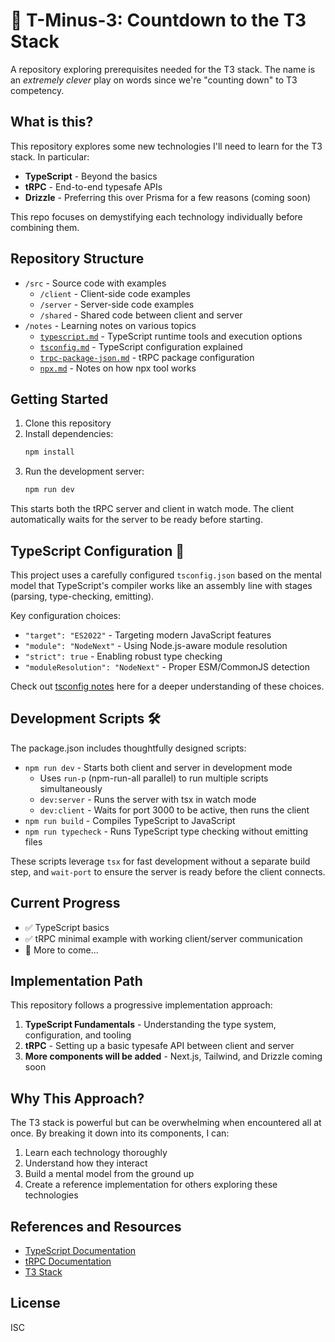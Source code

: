 # 🚀 T-Minus-3: Countdown to the T3 Stack

A repository exploring prerequisites needed for the T3 stack. The name is an *extremely clever* play on words since we're "counting down" to T3 competency.

## What is this?

This repository explores some new technologies I'll need to learn for the T3 stack. In particular:

- **TypeScript** - Beyond the basics
- **tRPC** - End-to-end typesafe APIs
- **Drizzle** - Preferring this over Prisma for a few reasons (coming soon)

This repo focuses on demystifying each technology individually before combining them.

## Repository Structure

- `/src` - Source code with examples
  - `/client` - Client-side code examples
  - `/server` - Server-side code examples
  - `/shared` - Shared code between client and server
- `/notes` - Learning notes on various topics
  - [`typescript.md`](./notes/typescript.md) - TypeScript runtime tools and execution options
  - [`tsconfig.md`](./notes/tsconfig.md) - TypeScript configuration explained
  - [`trpc-package-json.md`](./notes/trpc-package-json.md) - tRPC package configuration
  - [`npx.md`](./notes/npx.md) - Notes on how npx tool works

## Getting Started

1. Clone this repository
2. Install dependencies:
   ```bash
   npm install
   ```
3. Run the development server:
   ```bash
   npm run dev
   ```

This starts both the tRPC server and client in watch mode. The client automatically waits for the server to be ready before starting.

## TypeScript Configuration 📝

This project uses a carefully configured `tsconfig.json` based on the mental model that TypeScript's compiler works like an assembly line with stages (parsing, type-checking, emitting).

Key configuration choices:
- `"target": "ES2022"` - Targeting modern JavaScript features
- `"module": "NodeNext"` - Using Node.js-aware module resolution
- `"strict": true` - Enabling robust type checking
- `"moduleResolution": "NodeNext"` - Proper ESM/CommonJS detection

Check out [tsconfig notes](./notes/tsconfig.md) here for a deeper understanding of these choices.

## Development Scripts 🛠️

The package.json includes thoughtfully designed scripts:

- `npm run dev` - Starts both client and server in development mode
  - Uses `run-p` (npm-run-all parallel) to run multiple scripts simultaneously 
  - `dev:server` - Runs the server with tsx in watch mode
  - `dev:client` - Waits for port 3000 to be active, then runs the client
- `npm run build` - Compiles TypeScript to JavaScript 
- `npm run typecheck` - Runs TypeScript type checking without emitting files

These scripts leverage `tsx` for fast development without a separate build step, and `wait-port` to ensure the server is ready before the client connects.

## Current Progress

- ✅ TypeScript basics
- ✅ tRPC minimal example with working client/server communication
- 🔄 More to come...

## Implementation Path

This repository follows a progressive implementation approach:

1. **TypeScript Fundamentals** - Understanding the type system, configuration, and tooling
2. **tRPC** - Setting up a basic typesafe API between client and server
3. **More components will be added** - Next.js, Tailwind, and Drizzle coming soon

## Why This Approach?

The T3 stack is powerful but can be overwhelming when encountered all at once. By breaking it down into its components, I can:

1. Learn each technology thoroughly 
2. Understand how they interact
3. Build a mental model from the ground up
4. Create a reference implementation for others exploring these technologies

## References and Resources

- [TypeScript Documentation](https://www.typescriptlang.org/docs/)
- [tRPC Documentation](https://trpc.io/)
- [T3 Stack](https://create.t3.gg/)

## License

ISC